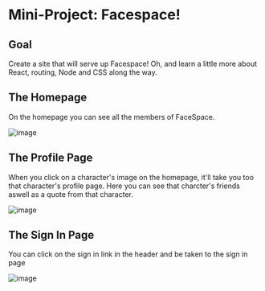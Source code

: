 # Mini-Project: Facespace!

## Goal

Create a site that will serve up Facespace! Oh, and learn a little more about React, routing, Node and CSS along the way.

## The Homepage

On the homepage you can see all the members of FaceSpace.

![image](https://user-images.githubusercontent.com/69764797/170743592-05b8b17a-3238-4237-81b8-c46c7197019f.png)

## The Profile Page

When you click on a character's image on the homepage, it'll take you too that character's profile page.
Here you can see that charcter's friends aswell as a quote from that character.

![image](https://user-images.githubusercontent.com/69764797/170744238-9f060119-85c1-4f2d-91b1-a46e6290afdd.png)

## The Sign In Page

You can click on the sign in link in the header and be taken to the sign in page

![image](https://user-images.githubusercontent.com/69764797/170751154-17f89de2-d2f5-4a60-9aac-1e824834f25b.png)
